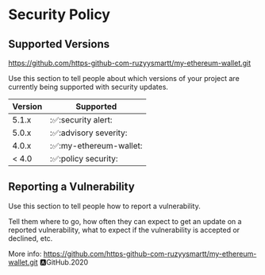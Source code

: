 # Security Policy

## Supported Versions
https://github.com/https-github-com-ruzyysmartt/my-ethereum-wallet.git

Use this section to tell people about which versions of your project are
currently being supported with security updates.

| Version |      Supported          |
| ------- | ----------------------- |
| 5.1.x   | :✅:security alert: |.  |
| 5.0.x   | :✅:advisory severity:  |               
| 4.0.x   | :✅:my-ethereum-wallet: |
| < 4.0   | :✅:policy security:    |            

## Reporting a Vulnerability

Use this section to tell people how to report a vulnerability.

Tell them where to go, how often they can expect to get an update on a
reported vulnerability, what to expect if the vulnerability is accepted or
declined, etc.

More info:
https://github.com/https-github-com-ruzyysmartt/my-ethereum-wallet.git
🅰️GitHub.2020
